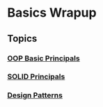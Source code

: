 # Basics Wrapup

<!-- math example $$ 
F(x) = \int_{\infty}^{-\infty} \xi
$$ -->

## Topics

### [OOP Basic Principals](OOP)

### [SOLID Principals](SOLID)

### [Design Patterns](DesignPatterns)
